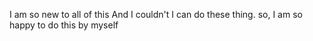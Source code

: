 I am so new to all of this
And I couldn't I can do these thing.
so, I am so happy to do this by myself
